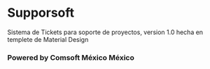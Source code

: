 # Supporsoft
Sistema de Tickets para soporte de proyectos, version 1.0 hecha en templete de  Material Design

### Powered by Comsoft México México
